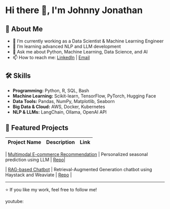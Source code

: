 # Hi there 👋, I'm Johnny Jonathan

## 🚀 About Me
- 🔭 I’m currently working as a Data Scientist & Machine Learning Engineer
- 🌱 I’m learning advanced NLP and LLM development
- 💬 Ask me about Python, Machine Learning, Data Science, and AI
- 📫 How to reach me: [LinkedIn](https://www.linkedin.com/in/johnny941/) | [Email](mailto:johnnyjonathan008@gmail.com)

## 🛠 Skills
- **Programming:** Python, R, SQL, Bash  
- **Machine Learning:** Scikit-learn, TensorFlow, PyTorch, Hugging Face  
- **Data Tools:** Pandas, NumPy, Matplotlib, Seaborn  
- **Big Data & Cloud:** AWS, Docker, Kubernetes  
- **NLP & LLMs:** LangChain, Ollama, OpenAI API

## 📂 Featured Projects
| Project Name | Description | Link |
|--------------|-------------|------|

| [Multimodal E-commerce Recommendation](https://github.com/jjjonathan96/multimodal_LLM_Ecommerce_recommendation) | Personalized seasonal prediction using LLM | [Repo](https://github.com/jjjonathan96/multimodal_LLM_Ecommerce_recommendation)|

| [RAG-based Chatbot](https://github.com/jjjonathan96/Agent-based-RAG-system-for-CV-tailoring-and-ATS-checking) | Retrieval-Augmented Generation chatbot using Haystack and Weaviate | [Repo](https://github.com/jjjonathan96/Agent-based-RAG-system-for-CV-tailoring-and-ATS-checking) |

---

⭐️ If you like my work, feel free to follow me!

youtube:
